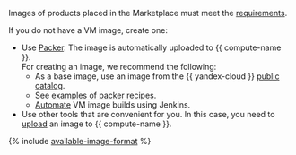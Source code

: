 Images of products placed in the Marketplace must meet the [requirements](../../marketplace/operations/create-image.md#requirements).

If you do not have a VM image, create one:

* Use [Packer](../../tutorials/infrastructure-management/packer-quickstart.md). The image is automatically uploaded to {{ compute-name }}.<br>For creating an image, we recommend the following:
   * As a base image, use an image from the {{ yandex-cloud }} [public catalog](../../compute/operations/images-with-pre-installed-software/get-list.md).
   * See [examples of packer recipes](https://github.com/yandex-cloud/examples/tree/master/jenkins-packer/packer).
   * [Automate](../../tutorials/infrastructure-management/jenkins.md) VM image builds using Jenkins.
* Use other tools that are convenient for you. In this case, you need to [upload](../../compute/operations/image-create/upload.md) an image to {{ compute-name }}.

{% include [available-image-format](../compute/available-image-format.md) %}

